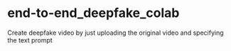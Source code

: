 # end-to-end_deepfake_colab
Create deepfake video by just uploading the original video and specifying the text prompt
